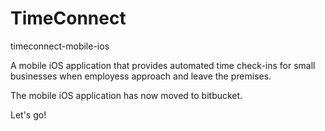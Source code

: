 TimeConnect
===========

timeconnect-mobile-ios

A mobile iOS application that provides automated time check-ins for small businesses when employess approach and leave the premises.

The mobile iOS application has now moved to bitbucket.

Let's go!
